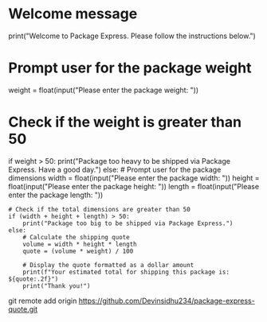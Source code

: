 # Welcome message
print("Welcome to Package Express. Please follow the instructions below.")

# Prompt user for the package weight
weight = float(input("Please enter the package weight: "))

# Check if the weight is greater than 50
if weight > 50:
    print("Package too heavy to be shipped via Package Express. Have a good day.")
else:
    # Prompt user for the package dimensions
    width = float(input("Please enter the package width: "))
    height = float(input("Please enter the package height: "))
    length = float(input("Please enter the package length: "))

    # Check if the total dimensions are greater than 50
    if (width + height + length) > 50:
        print("Package too big to be shipped via Package Express.")
    else:
        # Calculate the shipping quote
        volume = width * height * length
        quote = (volume * weight) / 100

        # Display the quote formatted as a dollar amount
        print(f"Your estimated total for shipping this package is: ${quote:.2f}")
        print("Thank you!")
git remote add origin https://github.com/Devinsidhu234/package-express-quote.git
